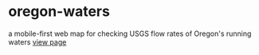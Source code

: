 # oregon-waters
a mobile-first web map for checking USGS flow rates of Oregon's running waters
[view page](https://samgartrell.github.io/oregon-waters/)
